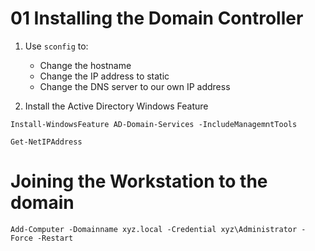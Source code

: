 # 01 Installing the Domain Controller

1. Use `sconfig` to:
    - Change the hostname
    - Change the IP address to static
    - Change the DNS server to our own IP address

2. Install the Active Directory Windows Feature

```shell
Install-WindowsFeature AD-Domain-Services -IncludeManagemntTools
```


```
Get-NetIPAddress
```

# Joining the Workstation to the domain



```
Add-Computer -Domainname xyz.local -Credential xyz\Administrator -Force -Restart
```
